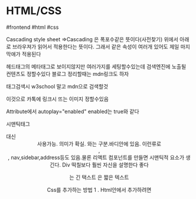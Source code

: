 # HTML/CSS
#frontend #html #css

 
Cascading style sheet =>Cascading 은 폭포수같은 뜻이다(사전찾기) 위에서 아래로 브라우져가 읽어서 적용한다는 뜻이다. 그래서 같은 속성이 여러개 있어도 제일 마지막애가 적용된다

헤드태그의 메타태그로 보이지않지만 여러가지를 세팅할수있는데 검색엔진에 노출될 컨텐츠도 정할수있다 블로그 정리할때는 mdn링크도 하자

태그검색시 w3school 말고 mdn으로 검색할것



<meta property="og:image" content="~~">

이것으로 카톡에 링크시 뜨는 이미지 정할수있음


Attribute에서 autoplay="enabled" enabled는 true와 같다


시맨틱태그 <div id=header> 대신 <header> 사용가능. 의미가 확실. <head>와는 구분.바디안에 있음. 이런류로 <main>, <footer>, nav,sidebar,address등도 있음.물론 리액트 컴포넌트를 만들면 시맨틱적 요소가 생긴다. Div 떡칠보다 훨씬 자신을 설명한다 좋다

<p>는 긴 택스트 <span>은 짧은 텍스트

Css를 추가하는 방법 1 . Html안에서 추가하려면 <style>태그안에 css를 작성한다 internal cas 2. 외부 css를 link태그로 연결한다 external css

태그는 block과 inline 두타입으로 나뉘는데 블록은 줄이 넘어가고 옆에 위치하지 않는다. Div나 p같은 박스들이 보통 블록이다
\

display 속성으로 블록 인라인 설정할수있는데 인라인은 width height등을 가질수옶다. 그래서 div를 inline으로 바꿔보면 사라진다


Margin: 위 오 아 왼 시계방향



Collapsing margin 정리



마진은 보더의 바깥쪽 공간 패딩은 보더 안쪽이다 패딩에 의해 부모바깥으로 빠져나갈수도 이ㅛ다


Css에서 * {속성} 이렇게하면 모든 태그에 적용

인라인은 마진을 좌우로만 가질수이ㅛ다 패딩은 상하좌우가능


Css 클래스 여러개 가능 class="abc def" 띄어쓰기로 여러개. 중복된 css코드 뽑아낼때 유용

display: inline-block; 블록이면서 가로로 배열.하지만 비추. 걍 flex쓰자


height:100vh; viewport height 화면 크기의 100배


display:fixed;를 하면 스크롤해도 따라다닌다. 단 fixed가 아닐때 위치한 자리에 계속 있는다. 그리고 fixed에서 position을 변경하면 위치가 움직이는데 이 경우에 움직이는 녀석은 zlayer가 위로 올라온다. Fixed에서 top left등을 변경하면 화면상의 절대위치가 된다 relative에서 움직이면 처음위치에 대한 상대위치가 된다 absolute는 relative한 부모의 기준에서 움직이며 부모를 쭉타고가도 relative가 없으면(있으면 가장 먼저만나는거) body기준으로 움직인다. 요부분들 책으로 잘정리할것


span:nth-child(3n+2){} 이런걸 pseudo selector라고 한다


div p span {...} div안의 p안의 span에만 스타일 적용. 부모를 얼마든지 쓸수있다


Combinator. div>span {...} div의 자손이 아닌 자식인 span에게 스타일 적용. p+span {...} p와 같은 위상의 바로뒤에있는형제에게 스타일 적용. 같은위상이되 안붙어있다면 p~span {...}


Attribute selector. Input:required {...} Input[type="password"] {...} Input[placeholder~="name"] {...} 이거는 플레이스홀더중 name이 들어가는 애들(firstname이라덙) 이런류가 많으니 무언가 필요하다 싶으면 mdn을 찾아보자


Css state=> active(클릭) hover focus(키보드클릭) 시 스타일




focus-within은 자식이 포커스되었을때 부모가 바뀌는것. 폼이 있고 그안에 텍스트박스가 있을때라던지. 반대도 가능하다 form:hover input {…} 폼에 호버되면 인풋이 변한다. form:hover input:focus {…} 이거는 조건이 둘다 맞아야함


수도 셀럭터는 더 있다 input::placeholder {…} 플레이스홀더 수정. 땡땡으로 여러개 있음 퍼스트 레터라던지


Css custom property => css 변수


Css transition. transition: 바꿀것(전부면 all, 예를들어 background-color) 5s(시간) ease; 이런식이고 transition은 요소에 넣어야하고 요소:hover 이런곳에는 넣지않도록 한다. 여러 요소를 바꿀거면 콤마로 연결한다


Css Transformation으로 위치나 크기 회전등을 할수있다. Translate등으로 위치를 바꿔도 block의 박스정보는 바뀌지 않는다. 예를들어 옆에 박스가 밀린다거나하는 현상이 없으며 보여지는 픽셀만 달라지는 덧이다


Css animation은 transition과 달리 이벤트 없이도 움직이는거고 쓰는법은 찾아보자

Html 작성시 !를 치면 자동완성으로 기본폼을 작성할수있다


Html에서 스크립트는 바디의 마지막에 넣도록 한다. 그래야 위에넣은것들이 변환이 되니까


폰트패밀리 자동완성을 보면 쓸만한게 많음 애플꺼 이쁨 여러폰트가 있는데 앞에서부터 없으면 다음꺼 이런식으로 적용됨

구글폰트에 쓸만한거 많음

6.5 Statusbar css에서 후반부에 센터에 배치하는 css hack소개한다. 꼭 알아서 블로그에도 정리하자 포스트 상단 헤더 배치에서 고생했던거같은게 나온다



#inputform input {…} 인풋폼클래스인 개체의 자식인 인풋에 적용


Border-bottom 으로 아래만 선긋기


input:not(h1) {…} 이런식으로 not을 이용해 예외를 깔끔히 처리. 문법은 다시 검색


input[type=“submit”] {….} 처럼 속성으로 구체화 가능


form에서 action에 html파일 적으면 서밋때 이동하고 method는 겟이나 포스트이다


https://m.blog.naver.com/byk5913/221697651280
![](HTMLCSS/dthumb-phinf.pstatic.net.jpg)이미지 썸네일 삭제

**[ CSS Flex ] 7. order / flex-grow**
Flex items를 위한 속성입니다.HTMLCSSHTMLCSS 
m.blog.naver.com


 
선택자 / 스타일 속성 / 스타일 값
h1 {
    color : red;
}


*** 전체 선택자** : body보다 넓은 개념

**- Pseudo-class selector**
:로 확장하는걸 가상클래스 선택자라고 한다.

**- Pseudo-element selector**
::은 가상요소선택자라고 한다.

**# 아이디 선택자**

**. 클래스 선택자**
=> 여러개 사용이 가능하다
<h1 class=“aaa bbb”>


**기본 속성 선택자**
input[type=text] {
    background: red;
}

=> 대괄호안에 속성과 값을 넣어 한정시킬 수 있다.

**후손 선택자**
말 그대로 자식을 포함해서 더 후손까지 적용시킬 수 있다.

선택자A 선택자B
=> A의 후손에 위차하는 선택자 B를 선택함
#header h1 {
    color:blue;
}

// 아이디가 header인 태그의 후손인 h1 선택


**자손 선택자**
선택자A > 선택자B
=> 바로 아래 자손만 적용시킨다.

**동위 선택자**
선택자A + 선택자B
=> 바로 뒤에 있는 동위 태그

선택자A ~ 선택자B
=> 뒤에 위치하는 동위 태그

**반응선택자**
:active
:hover

**상태선택자**
:checked
:focus
:enabled
:disabled


**구조선택자**
유용한 기능이다.
li:nth-child(2n+1)

<li> 중 저 수열에 해당하는 애들만 적용된다.
<li>의 자식중이 아니라 <li> 중이라는것을 주의
 
